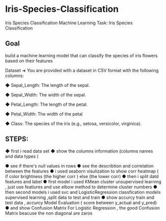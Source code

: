 # Iris-Species-Classification
Iris Species Classification
Machine Learning Task: Iris Species Classification
## Goal
build a machine learning model that can classify the species of iris flowers based on their features

Dataset
➔ You are provided with a dataset in CSV format with the following columns:

◆ Sepal_Length: The length of the sepal.

◆ Sepal_Width: The width of the sepal.

◆ Petal_Length: The length of the petal.

◆ Petal_Width: The width of the petal

◆ Class: The species of the iris (e.g., setosa, versicolor, virginica).

## STEPS:  
◆ first i read data set 
◆ show the columns information (columns names and data types )

● see if there's null values in rows
● see the describtion and correlation between the features 
● i used seaborn visulization to show corr heatmap  ( if color brightness (the higher corr ) else (the lower corr)
● then i split datd features and label 
● first model i used KMean cluster unsupervised learning , just use featiures and use elbow method to determine cluster numbers 
● then second models i used svc and LogisticRegression classfication models supervised learning ,split data to test and train 
● show accurcy train and test data , accurcy Model Evaluation ( score between y_actual and y_pred)
● and show Confusion Matrix For Logistic Regression , the good Confusion Matrix beacuse the non diagonal are zaros 

